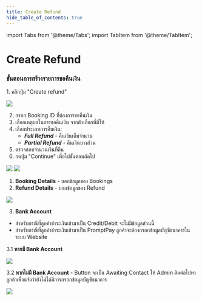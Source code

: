 ```yaml
---
title: Create Refund
hide_table_of_contents: true
---
```


import Tabs from '@theme/Tabs';
import TabItem from '@theme/TabItem';

# Create Refund

### ขั้นตอนการสร้างรายการขอคืนเงิน

<Tabs>
<TabItem value="steps1" label="Create Refund" default>
1. คลิกปุ่ม "Create refund"

![](/img/Create_refund1.png)


2. กรอก Booking ID ที่ต้องการขอคืนเงิน
3. เลือกเหตุผลในการขอคืนเงิน จากตัวเลือกที่มีให้
4. เลือกประเภทการคืนเงิน:
   - ***Full Refund*** - คืนเงินเต็มจำนวน
   - ***Partial Refund*** - คืนเงินบางส่วน
5. ตรวจสอบจำนวนเงินที่คืน
6. กดปุ่ม "Continue" เพื่อไปขั้นตอนถัดไป

![](/img/Step_Create_refund.png)
![](/img/Step1_create_partial_refund.png)

</TabItem>
<TabItem value="steps2" label="Check Details" >

1. **Booking Details** - บอกข้อมูลของ Bookings
2. **Refund Details** - บอกข้อมูลของ Refund

![](/img/Check_details.png)

3. **Bank Account** 
- สำหรับกรณีที่ลูกค้าชำระเงินเข้ามาเป็น Credit/Debit จะไม่มีข้อมูลส่วนนี้
- สำหรับกรณีที่ลูกค้าชำระเงินเข้ามาเป็น PromptPay ลูกค้าจะต้องกรอกข้อมูลบัญชีธนาคารในระบบ Website

3.1 **หากมี Bank Account**

![](/img/have_bankAcc.png)

3.2 **หากไม่มี Bank Account** - Button จะเป็น Awaiting Contact ให้ Admin ติดต่อไปหาลูกค้าเพื่อแจ้งว่ายังไม่ได้มีการกรอกข้อมูลบัญชีธนาคาร

![](/img/no_have_bank_acc.png)

</TabItem>
</Tabs>
